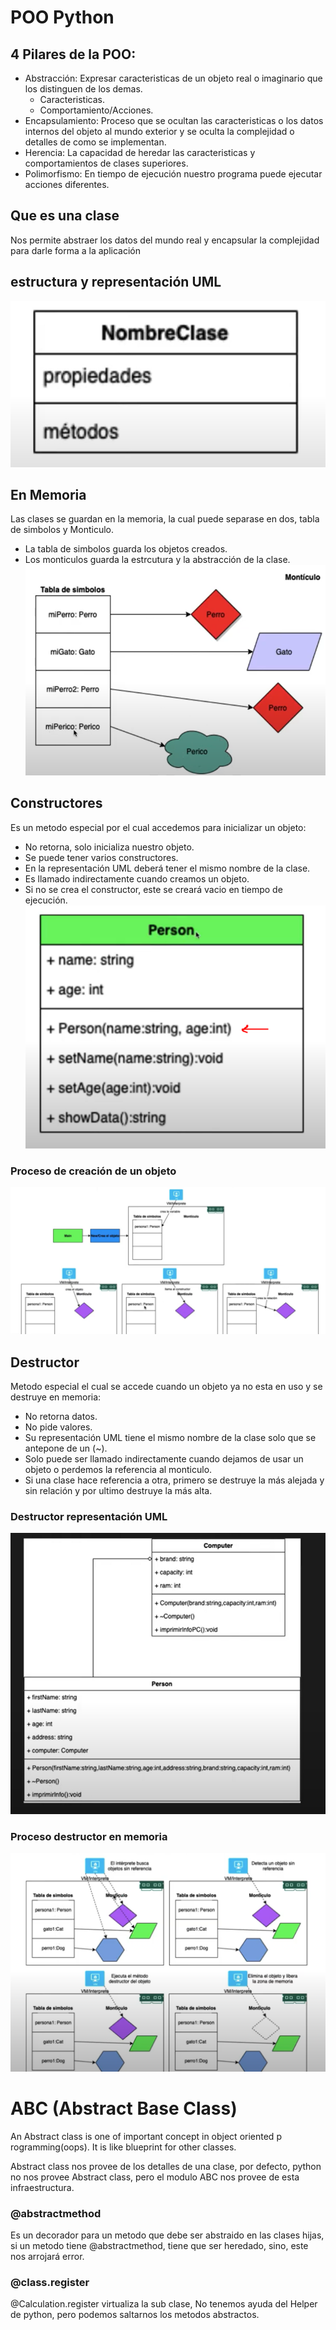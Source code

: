 # POO Python

## 4 Pilares de la POO:
- Abstracción: Expresar caracteristicas de un objeto real o imaginario que los distinguen de los demas. 
    - Caracteristicas.
    - Comportamiento/Acciones.
- Encapsulamiento: Proceso que se ocultan las caracteristicas o los datos internos del objeto al mundo exterior y se oculta la complejidad o detalles de como se implementan.
- Herencia: La capacidad de heredar las caracteristicas y comportamientos de clases superiores.
- Polimorfismo: En tiempo de ejecución nuestro programa puede ejecutar acciones diferentes. 

## Que es una clase
Nos permite abstraer los datos del mundo real y encapsular la complejidad  para darle forma a la aplicación
## estructura y representación UML 
![](/images/representacionUML.PNG)
## En Memoria
Las clases se guardan en la memoria, la cual puede separase en dos, tabla de simbolos y Monticulo.
- La tabla de simbolos guarda los objetos creados.
- Los monticulos guarda la estrcutura y la abstracción de la clase.
![](/images/EnEspacioMemoria.PNG)

## Constructores
Es un metodo especial por el cual accedemos para inicializar un objeto:
- No retorna, solo inicializa nuestro objeto.
- Se puede tener varios constructores.
- En la representación UML deberá tener el mismo nombre de la clase.
- Es llamado indirectamente cuando creamos un objeto.
- Si no se crea el constructor, este se creará vacio en tiempo de ejecución.
![](/images/constructorUML.PNG)

### Proceso de creación de un objeto
![](/images/construccionDeObjeto.PNG)

## Destructor
Metodo especial el cual se accede cuando un objeto ya no esta en uso y se destruye en memoria:
- No retorna datos.
- No pide valores.
- Su representación UML tiene el mismo nombre de la clase solo que se antepone de un (~).
- Solo puede ser llamado indirectamente cuando dejamos de usar un objeto o perdemos la referencia al monticulo.
- Si una clase hace referencia a otra, primero se destruye la más alejada y sin relación y por ultimo destruye la más alta. 

### Destructor representación UML
![](/images/representacionUMLDestructor.PNG)

### Proceso destructor en memoria
![](/images/destructorDeObjeto.PNG)




# ABC (Abstract Base Class)
An Abstract class is one of important concept in object oriented p
rogramming(oops). It is like blueprint for other classes.

Abstract class nos provee de los detalles de una clase, por defecto, python no nos provee Abstract class, pero el modulo ABC nos provee de esta infraestructura.

### @abstractmethod
Es un  decorador para un metodo que debe ser abstraido en las clases hijas, si un metodo tiene @abstractmethod, tiene que ser heredado, sino, este nos arrojará error.

### @class.register
 @Calculation.register virtualiza la sub clase, No tenemos ayuda del Helper de python, pero podemos saltarnos los metodos abstractos.
